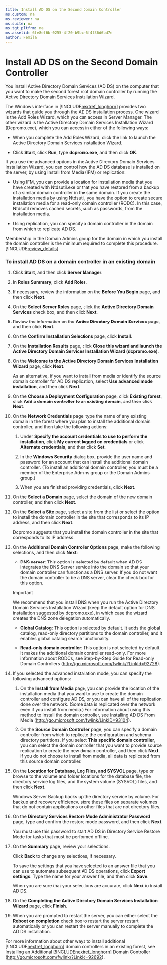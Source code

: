 ```yaml
---
title: Install AD DS on the Second Domain Controller
ms.custom: na
ms.reviewer: na
ms.suite: na
ms.tgt_pltfrm: na
ms.assetid: 6fe8ef6b-0255-4f20-b9bc-6f4f36d6bd7e
author: Femila
---
```

# Install AD DS on the Second Domain Controller
You install Active Directory Domain Services \(AD DS\) on the computer that you want to make the second forest root domain controller by running the Active Directory Domain Services Installation Wizard.  
  
The Windows interface in [!INCLUDE[nextref_longhorn](../Token/nextref_longhorn_md.md)] provides two wizards that guide you through the AD DS installation process. One wizard is the Add Roles Wizard, which you can access in Server Manager. The other wizard is the Active Directory Domain Services Installation Wizard \(Dcpromo.exe\), which you can access in either of the following ways:  
  
-   When you complete the Add Roles Wizard, click the link to launch the Active Directory Domain Services Installation Wizard.  
  
-   Click **Start**, click **Run**, type **dcpromo.exe**, and then click **OK**.  
  
If you use the advanced options in the Active Directory Domain Services Installation Wizard, you can control how the AD DS database is installed on the server, by using Install from Media \(IFM\) or replication:  
  
-   Using IFM, you can provide a location for installation media that you have created with Ntdsutil.exe or that you have restored from a backup of a similar domain controller in the same domain. If you create the installation media by using Ntdsutil, you have the option to create secure installation media for a read\-only domain controller \(RODC\). In this case, Ntdsutil removes cached secrets, such as passwords, from the installation media.  
  
-   Using replication, you can specify a domain controller in the domain from which to replicate AD DS.  
  
Membership in the Domain Admins group for the domain in which you install the domain controller is the minimum required to complete this procedure. [!INCLUDE[review_details](../Token/review_details_md.md)]  
  
### To install AD DS on a domain controller in an existing domain  
  
1.  Click **Start**, and then click **Server Manager**.  
  
2.  In **Roles Summary**, click **Add Roles**.  
  
3.  If necessary, review the information on the **Before You Begin** page, and then click **Next**.  
  
4.  On the **Select Server Roles** page, click the **Active Directory Domain Services** check box, and then click **Next**.  
  
5.  Review the information on the **Active Directory Domain Services** page, and then click **Next**.  
  
6.  On the **Confirm Installation Selections** page, click **Install**.  
  
7.  On the **Installation Results** page, click **Close this wizard and launch the Active Directory Domain Services Installation Wizard \(dcpromo.exe\)**.  
  
8.  On the **Welcome to the Active Directory Domain Services Installation Wizard** page, click **Next**.  
  
    As an alternative, if you want to install from media or identify the source domain controller for AD DS replication, select **Use advanced mode installation**, and then click **Next**.  
  
9. On the **Choose a Deployment Configuration** page, click **Existing forest**, click **Add a domain controller to an existing domain**, and then click **Next**.  
  
10. On the **Network Credentials** page, type the name of any existing domain in the forest where you plan to install the additional domain controller, and then take the following actions:  
  
    1.  Under **Specify the account credentials to use to perform the installation**, click **My current logged on credentials** or click **Alternate credentials**, and then click **Set**.  
  
    2.  In the **Windows Security** dialog box, provide the user name and password for an account that can install the additional domain controller. \(To install an additional domain controller, you must be a member of the Enterprise Admins group or the Domain Admins group.\)  
  
    3.  When you are finished providing credentials, click **Next**.  
  
11. On the **Select a Domain** page, select the domain of the new domain controller, and then click **Next**.  
  
12. On the **Select a Site** page, select a site from the list or select the option to install the domain controller in the site that corresponds to its IP address, and then click **Next**.  
  
    Dcpromo suggests that you install the domain controller in the site that corresponds to its IP address.  
  
13. On the **Additional Domain Controller Options** page, make the following selections, and then click **Next**:  
  
    -   **DNS server**: This option is selected by default when AD DS integrates the DNS Server service into the domain so that your domain controller can function as a DNS server. If you do not want the domain controller to be a DNS server, clear the check box for this option.  
  
    > [!IMPORTANT]  
    > We recommend that you install DNS when you run the Active Directory Domain Services Installation Wizard \(keep the default option for DNS installation suggested by dcpromo.exe\), in which case the wizard creates the DNS zone delegation automatically.  
  
    -   **Global Catalog**: This option is selected by default. It adds the global catalog, read\-only directory partitions to the domain controller, and it enables global catalog search functionality.  
  
    -   **Read\-only domain controller**: This option is not selected by default. It makes the additional domain controller read\-only. For more information about RODCs, see Step\-by\-Step Guide for Read\-only Domain Controllers \([http:\/\/go.microsoft.com\/fwlink\/?LinkId\=92728](http://go.microsoft.com/fwlink/?LinkId=92728)\).  
  
14. If you selected the advanced installation mode, you can specify the following advanced options:  
  
    1.  On the **Install from Media** page, you can provide the location of the installation media that you want to use to create the domain controller and configure AD DS, or you can have all of the replication done over the network. \(Some data is replicated over the network even if you install from media.\) For information about using this method to install the domain controller, see Installing AD DS From Media \([http:\/\/go.microsoft.com\/fwlink\/LinkID\=93104](http://go.microsoft.com/fwlink/?LinkId=93104)\).  
  
    2.  On the **Source Domain Controller** page, you can specify a domain controller from which to replicate the configuration and schema directory partitions. If you select **This specific domain controller**, you can select the domain controller that you want to provide source replication to create the new domain controller, and then click **Next**. If you do not choose to install from media, all data is replicated from this source domain controller.  
  
15. On the **Location for Database, Log Files, and SYSVOL** page, type or browse to the volume and folder locations for the database file, the directory service log files, and the system volume \(SYSVOL\) files, and then click **Next**.  
  
    Windows Server Backup backs up the directory service by volume. For backup and recovery efficiency, store these files on separate volumes that do not contain applications or other files that are not directory files.  
  
16. On the **Directory Services Restore Mode Administrator Password** page, type and confirm the restore mode password, and then click **Next**.  
  
    You must use this password to start AD DS in Directory Service Restore Mode for tasks that must be performed offline.  
  
17. On the **Summary** page, review your selections.  
  
    Click **Back** to change any selections, if necessary.  
  
    To save the settings that you have selected to an answer file that you can use to automate subsequent AD DS operations, click **Export settings**. Type the name for your answer file, and then click **Save**.  
  
    When you are sure that your selections are accurate, click **Next** to install AD DS.  
  
18. On the **Completing the Active Directory Domain Services Installation Wizard** page, click **Finish**.  
  
19. When you are prompted to restart the server, you can either select the **Reboot on completion** check box to restart the server restart automatically or you can restart the server manually to complete the AD DS installation.  
  
For more information about other ways to install additional [!INCLUDE[nextref_longhorn](../Token/nextref_longhorn_md.md)] domain controllers in an existing forest, see Installing an Additional [!INCLUDE[nextref_longhorn](../Token/nextref_longhorn_md.md)] Domain Controller \([http:\/\/go.microsoft.com\/fwlink\/?LinkId\=92692](http://go.microsoft.com/fwlink/?LinkId=92692)\).  
  
